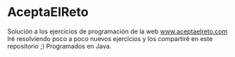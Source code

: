 # AceptaElReto
Solución a los ejercicios de programación de la web www.aceptaelreto.com
Iré resolviendo poco a poco nuevos ejercicios y los compartiré en este repositorio ;)
Programados en Java.
